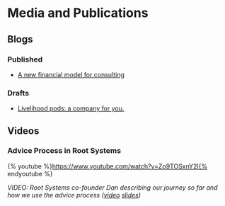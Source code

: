 # Media and Publications

## Blogs

### Published

 * [A new financial model for consulting](https://medium.com/enspiral-tales/a-new-financial-model-for-consulting-c7781661a1ec)

### Drafts

 * [Livelihood pods: a company for you.](https://docs.google.com/a/enspiral.com/document/d/1F7GYGf_5OBmjsAJxbVQfxjFVYy1AqD9yVRsL-9mOhfY/edit?usp=sharing)

## Videos

### Advice Process in Root Systems

{% youtube %}https://www.youtube.com/watch?v=Zo9TOSxnY2I{% endyoutube %}

_VIDEO: Root Systems co-founder Dan describing our journey so far and how we use the advice process ([video](https://www.youtube.com/watch?v=Zo9TOSxnY2I) [slides](https://docs.google.com/presentation/d/1BaKj_W_ZyZqbFZqU8v31DFGkQYfaomD7-5H8D-ECh-0/edit#slide=id.g1822dad70a_0_224))_
